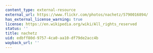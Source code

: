 ```yaml
---
content_type: external-resource
external_url: https://www.flickr.com/photos/nachetz/5790016894/
has_external_license_warning: true
license: https://en.wikipedia.org/wiki/All_rights_reserved
status: ''
title: nachetz
uid: edbff80d-9757-4ca0-aa10-df79de2acc4b
wayback_url: ''
---
```


